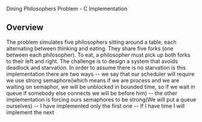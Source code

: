 Dining Philosophers Problem - C Implementation

## Overview

The problem simulates five philosophers sitting around a table, each alternating between thinking and eating. They share five forks (one between each philosopher). To eat, a philosopher must pick up both forks to their left and right. The challenge is to design a system that avoids deadlock and starvation.
In order to assume there is no starvation is this implementation there are two ways
-- we say that our scheduler will require we use strong semaphore(which means if we are process and we are waiting on semaphor, we will be unblocked in bounded time, so if we wait in queue if somebody else connects we will be before him)
-- the other implementation is forcing ours semaphores to be strong(We will put a queue ourselves)
-- I have implemented only the first one
-- If I have time I will implement the next


